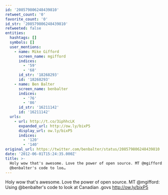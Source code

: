 ```yaml
---
id: '208579806248439810'
retweet_count: '0'
favorite_count: '0'
id_str: '208579806248439810'
retweeted: false
entities:
  hashtags: []
  symbols: []
  user_mentions:
    - name: Mike Gifford
      screen_name: mgifford
      indices:
        - '59'
        - '68'
      id_str: '18268293'
      id: '18268293'
    - name: Ben Balter
      screen_name: benbalter
      indices:
        - '76'
        - '86'
      id_str: '16211142'
      id: '16211142'
  urls:
    - url: http://t.co/3iphhcLK
      expanded_url: http://ow.ly/bixP5
      display_url: ow.ly/bixP5
      indices:
        - '120'
        - '140'
original_url: https://twitter.com/benbalter/status/208579806248439810
date: '2012-06-01T15:24:35.000Z'
title: >-
  Holy wow that's awesome. Love the power of open source. MT @mgifford: Using
  @benbalter's code to loo…
---
```


Holy wow that's awesome. Love the power of open source. MT @mgifford: Using @benbalter's code to look at Canadian .govs http://ow.ly/bixP5